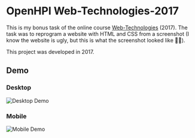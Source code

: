 # OpenHPI Web-Technologies-2017
This is my bonus task of the online course [Web-Technologies](https://open.hpi.de/courses/www) (2017). The task was to reprogram a website with HTML and CSS from a screenshot (I know the website is ugly, but this is what the screenshot looked like 🤷‍♂️).

This project was developed in 2017.

## Demo
### Desktop
![Desktop Demo](https://i.ibb.co/BnHKQZt/image.png)

### Mobile
![Mobile Demo](https://i.ibb.co/pdLrjzD/Screenshot-2020-10-11-at-21-18-14.png)
